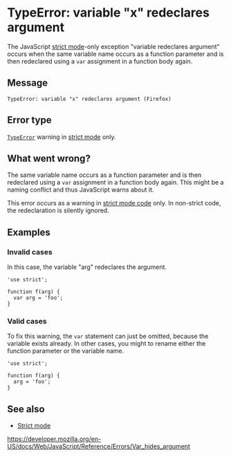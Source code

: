 TypeError: variable "x" redeclares argument
===========================================

The JavaScript [strict mode](../strict_mode)-only exception "variable redeclares argument" occurs when the same variable name occurs as a function parameter and is then redeclared using a `var` assignment in a function body again.

Message
-------

    TypeError: variable "x" redeclares argument (Firefox)

Error type
----------

[`TypeError`](../global_objects/typeerror) warning in [strict mode](../strict_mode) only.

What went wrong?
----------------

The same variable name occurs as a function parameter and is then redeclared using a `var` assignment in a function body again. This might be a naming conflict and thus JavaScript warns about it.

This error occurs as a warning in [strict mode code](../strict_mode) only. In non-strict code, the redeclaration is silently ignored.

Examples
--------

### Invalid cases

In this case, the variable "arg" redeclares the argument.

    'use strict';

    function f(arg) {
      var arg = 'foo';
    }

### Valid cases

To fix this warning, the `var` statement can just be omitted, because the variable exists already. In other cases, you might to rename either the function parameter or the variable name.

    'use strict';

    function f(arg) {
      arg = 'foo';
    }

See also
--------

-   [Strict mode](../strict_mode)

<a href="https://developer.mozilla.org/en-US/docs/Web/JavaScript/Reference/Errors/Var_hides_argument" class="_attribution-link">https://developer.mozilla.org/en-US/docs/Web/JavaScript/Reference/Errors/Var_hides_argument</a>
